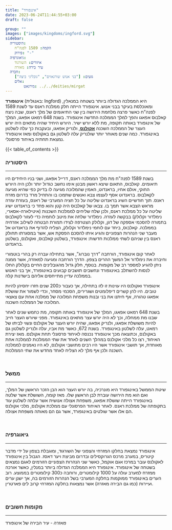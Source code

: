 ```yaml
---
title: "אינגפורד"
date: 2023-06-24T11:44:55+03:00
draft: false

group: ""
images: ["images/kingdoms/ingford.svg"]
sidebar:
  היסטוריה:
    הקמה: 1589 לפנה"ח
    פירוק: "-"
  גיאוגרפיה:
    איזורים: השורגוד
    עיר בירה: מאזרה
  חברה:
    גזעים: ["בני אנוש שורגאזים", "גובליני ביצה"]
    אלים:
        מירגאט: ../../deities/mirgat
---
```


**אינגפורד** (באנגלית: Ingford) היא הממלכה הגדולה ביותר בשטחה במנאלין, ומאוכלסת בעיקר בבני אנוש. אינגפורד הייתה חלק ממלכת ראנס עד לשנת 1589 לפנה"ח כאשר פרצה מלחמת הירושה בין שני התיאומים של מלך ראנס, שבה ניצח קאלבוס אפאגו והפך למלך הממלכה החדשה אינגפורד. בשנת 648 רמאט אפאגו, המלך של אינגפורד באותה תקופה, מת ללא יורש ישיר. היורש היחיד שהיה מתאים היה יורש העצר של הממלכה השכנה [**אקולנס**](../../kingdoms/akolance), ולנריק אפאגו, ובעקבות כך עלה לשלטון באינגפורד. כמה שנים מאוחר יותר שולנריק עלה לשלטון גם באקולנס ומאז אינגפורד נמצאת תחתיה באיחוד פרסונלי.

{{< table_of_contents >}}

### היסטוריה

---

בשנת 1589 לפנה"ח מת מלך הממלכה ראנס, דרייל אפאגו, ושני בניו היחידים היו תיאומים. קאלבוס, התאום שיצא ראשון מבטן אימו נחשב כגדול יותר ולכן היה היורש החוקי, אולם אחיו, בראנדוט, האמין שהמלוכה מגיעה לו בדיוק כפי שהיא מגיעה לקאלבוס. בראנדוט אסף לעצמו צבא ואנשים שתמכו בו והתחיל מרד בדרום מזרח ראנס. תוך חודשיים השיג בראנדוט שליטה על כל חציה המערבי של ראנס, בעזרת עזרה מראש הצבא אשר תמך בו. צבאו של קאלבוס היה קטן והוא פחד כי בראנדוט ישיג שליטה על כל ממלכת ראנס, ולכן שלח שליחים לממלכות השכנות (איטילארה-אסארי, נימלדור וקלולק) בבקשה לעזרה. נימלדור שלחה את מיטב לוחמיה כדי לעזור לקאלבוס בתמורה להסכמי אספקה של דגן, וקלולק הצטרפה לצידו תמורת הבטחה לשילוב אזרחיה בממלכה. קאלבוס, ביחד עם לוחמי נימלדור וקלולק, הצליח להדוף את בראנדוט אל מעבר שני הנהרות הצפוניים והגיע איתו להסכם הפסקת אש, אשר במסגרתו תחולק ראנס בין שניהם לשתי ממלכות חדשות: אינגפורד, בשלטון קאלבוס, ואקולנס, בשלטון בראנדוט.

לאחר קום אינגפורד, הורחבה “דרך נוברוג”, אשר בתחילה עברה רק בהרי בוטמורי וחיברה את נימלדור אל המשך ההרים בצפון. הדרך הורחבה ומגיעה למאזרה, אשר ממנה ניתן להגיע למספר רב של מקומות. בנוסף, חלק גדול מהגובלינים החיים בקלולק החלו לנסות להשתלב באינגפורד ונחשבים תושבים קבועים באינגפורד, אך בני האנוש בממלכה עדיין מתייחסים אליהם בישדנות קלה.

אינגפורד ואקולנס היו עוינות זו לזו בתחילה, אך כעבור כ200 שנים חזרו יחסיהן להיות טובים. היו להן קשרים דיפלומטים ושגרירים, הסכמי מסחר, וכדי לשמור את שושלת אפאגו טהורה, אף חיתנו את בני ובנות משפחת המלוכה של ממלכה אחת עם צאצאי המלוכה של הממלכה השכנה.

בשנת 648 רמאט אפאגו, המלך של אינגפורד באותה תקופה, מת כחמש שנים לאחר שבנו מת ממחלה, וכך לא היה יורש עצר מתאים באינגפורד. מפני שיורש העצר חייב להיות משושלת אפאגו, ולנריק אפאגו, שהיה יורש העצר של אקולנס ונשוי לביתו של רמאט, עלה לשלטון באינגפורד. בשנת 672, כאשר מת אביו, עלה ולנריק לשלטון גם באקולנס, וכתוצאה מכך אינגפורד נכנסה לאיחוד פרסונלי תחת אקולנס. מאז יצירת האיחוד, רצו כל מלכי אקולנס במהלך השנים לאחד את שתי הממלכות לממלכה אחת מאוחדת, אך תושבי אינגפורד אשר היו רבים מתושבי אקולנס, לא היו נאמנים לממלכה השכנה ולכן אף מלך לא הצליח לאחד מחדש את שתי הממלכות.

&nbsp;

### ממשל

---

שיטת הממשל באינגפורד היא מונרכיה, בה יורש העצר הוא הבן הזכר הראשון של המלך, ואם הוא מת הירושה עוברת לבן הראשון שלו. מאז קומה, השושלת אשר שלטה באינגפורד הייתה שושלת אפאגו, משפחת אצולה אנושית אשר עלתה לשלטון עוד בתקופתה של ממלכת ראנס. לאחר האיחוד הפרסונלי עם ממלכת אקולנס, מלכי אקולנס הם אלו אשר שולטים באינגפורד, אשר גם הם מאותה משפחת אצולה.

&nbsp;

### גיאוגרפיה

---

אינגפורד נמצאת בחלקו המזרחי והצפוני של השורגוד, ומוגבלת בצפון על ידי מדבר קיטריס, במערב מרכס הגרוקסילים ובדרום מביצת ויער דאסז. הגבול בין אינגפורד לאקולנס עובר במרכז אגם אוקמל, כאשר שני הנהרות הצפוניים הזורמים לאגם נמצאים בשטחה של אינגפורד. אינגפורד היא הממלכה הגדולה ביותר במנלין, כאשר אורכה ממזרח למערב עולה על 1000 קילומטרים, ורוחבה כ300 קילומטרים בממוצע. רוב הערים באינגפורד ממוקמות בחלקה המערבי בשל הנהרות הזורמים בה, אך ישנן ערים ועיירות (כמו גם הבירה מאזרה) אשר נמצאות בחלקה המזרחי קרוב לים פארטרין.

&nbsp;

### מקומות חשובים

---

_מאזרה_ - עיר הבירה של אינגפורד

